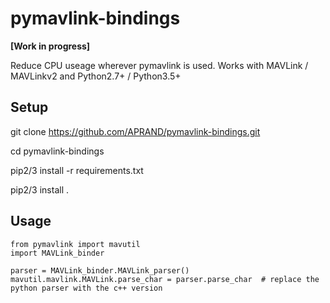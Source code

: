 # pymavlink-bindings
**[Work in progress]** 

Reduce CPU useage wherever pymavlink is used. Works with MAVLink / MAVLinkv2 and Python2.7+ / Python3.5+

## Setup

git clone https://github.com/APRAND/pymavlink-bindings.git

cd pymavlink-bindings

pip2/3 install -r requirements.txt

pip2/3 install .

## Usage
```
from pymavlink import mavutil
import MAVLink_binder

parser = MAVLink_binder.MAVLink_parser()
mavutil.mavlink.MAVLink.parse_char = parser.parse_char  # replace the python parser with the c++ version
```
